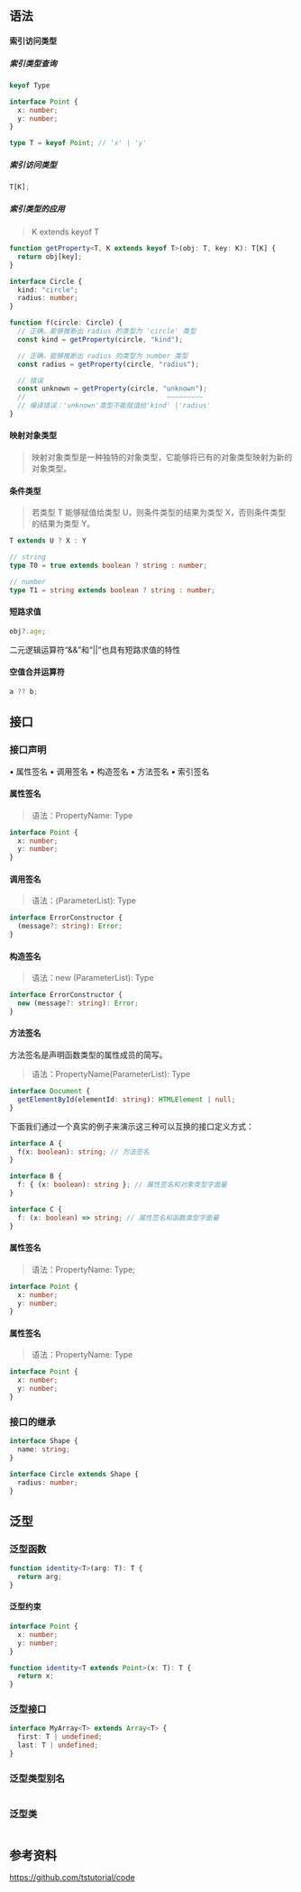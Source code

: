 ## 语法

#### 索引访问类型

##### 索引类型查询

```typescript
keyof Type
```

```typescript
interface Point {
  x: number;
  y: number;
}

type T = keyof Point; // 'x' | 'y'
```

##### 索引访问类型

```typescript
T[K];
```

##### 索引类型的应用

> K extends keyof T

```typescript
function getProperty<T, K extends keyof T>(obj: T, key: K): T[K] {
  return obj[key];
}

interface Circle {
  kind: "circle";
  radius: number;
}

function f(circle: Circle) {
  // 正确，能够推断出 radius 的类型为 'circle' 类型
  const kind = getProperty(circle, "kind");

  // 正确，能够推断出 radius 的类型为 number 类型
  const radius = getProperty(circle, "radius");

  // 错误
  const unknown = getProperty(circle, "unknown");
  //                                   ~~~~~~~~~
  // 编译错误：'unknown'类型不能赋值给'kind' |'radius'
}
```

#### 映射对象类型

> 映射对象类型是一种独特的对象类型，它能够将已有的对象类型映射为新的对象类型。

#### 条件类型

> 若类型 T 能够赋值给类型 U，则条件类型的结果为类型 X，否则条件类型的结果为类型 Y。

```typescript
T extends U ? X : Y
```

```typescript
// string
type T0 = true extends boolean ? string : number;

// number
type T1 = string extends boolean ? string : number;
```

#### 短路求值

```typescript
obj?.age;
```

二元逻辑运算符“&&”和“||”也具有短路求值的特性

#### 空值合并运算符

```typescript
a ?? b;
```

## 接口

### 接口声明

▪ 属性签名
▪ 调用签名
▪ 构造签名
▪ 方法签名
▪ 索引签名

#### 属性签名

> 语法：PropertyName: Type

```typescript
interface Point {
  x: number;
  y: number;
}
```

#### 调用签名

> 语法：(ParameterList): Type

```typescript
interface ErrorConstructor {
  (message?: string): Error;
}
```

#### 构造签名

> 语法：new (ParameterList): Type

```typescript
interface ErrorConstructor {
  new (message?: string): Error;
}
```

#### 方法签名

方法签名是声明函数类型的属性成员的简写。

> 语法：PropertyName(ParameterList): Type

```typescript
interface Document {
  getElementById(elementId: string): HTMLElement | null;
}
```

下面我们通过一个真实的例子来演示这三种可以互换的接口定义方式：

```typescript
interface A {
  f(x: boolean): string; // 方法签名
}

interface B {
  f: { (x: boolean): string }; // 属性签名和对象类型字面量
}

interface C {
  f: (x: boolean) => string; // 属性签名和函数类型字面量
}
```

#### 属性签名

> 语法：PropertyName: Type;

```typescript
interface Point {
  x: number;
  y: number;
}
```

#### 属性签名

> 语法：PropertyName: Type

```typescript
interface Point {
  x: number;
  y: number;
}
```

### 接口的继承

```typescript
interface Shape {
  name: string;
}

interface Circle extends Shape {
  radius: number;
}
```

## 泛型

### 泛型函数

```typescript
function identity<T>(arg: T): T {
  return arg;
}
```

#### 泛型约束

```typescript
interface Point {
  x: number;
  y: number;
}

function identity<T extends Point>(x: T): T {
  return x;
}
```

### 泛型接口

```typescript
interface MyArray<T> extends Array<T> {
  first: T | undefined;
  last: T | undefined;
}
```

### 泛型类型别名

```typescript

```

### 泛型类

```typescript

```

## 参考资料

https://github.com/tstutorial/code
